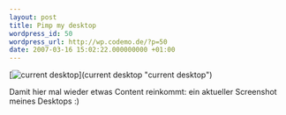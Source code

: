 ```yaml
---
layout: post
title: Pimp my desktop
wordpress_id: 50
wordpress_url: http://wp.codemo.de/?p=50
date: 2007-03-16 15:02:22.000000000 +01:00
---
```

[![current desktop](http://farm1.static.flickr.com/163/422977094_6db916b32a.jpg "current desktop")](current desktop "current desktop")

Damit hier mal wieder etwas Content reinkommt: ein aktueller Screenshot meines Desktops :)
